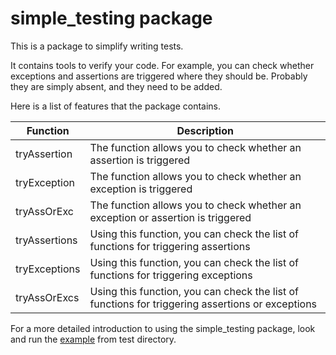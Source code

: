 # simple_testing package

This is a package to simplify writing tests.

It contains tools to verify your code. For example, you can check whether exceptions and assertions
are triggered where they should be. Probably they are simply absent, and they need to be added.

Here is a list of features that the package contains.

Function      | Description
--------------|------------
tryAssertion  | The function allows you to check whether an assertion is triggered
tryException  | The function allows you to check whether an exception is triggered
tryAssOrExc   | The function allows you to check whether an exception or assertion is triggered
tryAssertions | Using this function, you can check the list of functions for triggering assertions
tryExceptions | Using this function, you can check the list of functions for triggering exceptions
tryAssOrExcs  | Using this function, you can check the list of functions for triggering assertions or exceptions

For a more detailed introduction to using the simple_testing package, look and run the
[example](https://github.com/iLnaar/simple_testing/blob/master/test/simple_testing_example.dart)
from test directory.